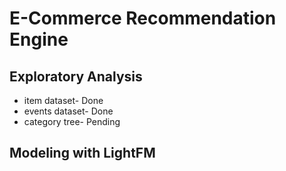 # E-Commerce Recommendation Engine

## Exploratory Analysis
- item dataset- Done
- events dataset- Done
- category tree- Pending

## Modeling with LightFM

